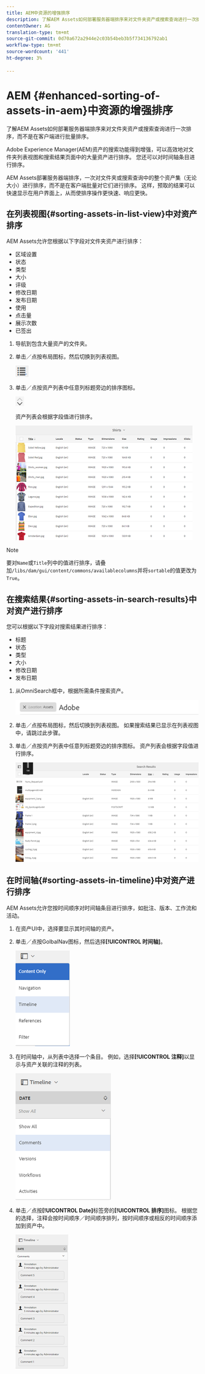 ```yaml
---
title: AEM中资源的增强排序
description: 了解AEM Assets如何部署服务器端排序来对文件夹资产或搜索查询进行一次排序，而不是在客户端进行批量排序。
contentOwner: AG
translation-type: tm+mt
source-git-commit: 0d70a672a2944e2c03b54beb3b5f734136792ab1
workflow-type: tm+mt
source-wordcount: '441'
ht-degree: 3%

---
```



# AEM {#enhanced-sorting-of-assets-in-aem}中资源的增强排序

了解AEM Assets如何部署服务器端排序来对文件夹资产或搜索查询进行一次排序，而不是在客户端进行批量排序。

Adobe Experience Manager(AEM)资产的搜索功能得到增强，可以高效地对文件夹列表视图和搜索结果页面中的大量资产进行排序。 您还可以对时间轴条目进行排序。

AEM Assets部署服务器端排序，一次对文件夹或搜索查询中的整个资产集（无论大小）进行排序，而不是在客户端批量对它们进行排序。 这样，预取的结果可以快速显示在用户界面上，从而使排序操作更快速、响应更快。

## 在列表视图{#sorting-assets-in-list-view}中对资产排序

AEM Assets允许您根据以下字段对文件夹资产进行排序：

* 区域设置
* 状态
* 类型
* 大小
* 评级
* 修改日期
* 发布日期
* 使用
* 点击量
* 展示次数
* 已签出

1. 导航到包含大量资产的文件夹。
1. 单击／点按布局图标，然后切换到列表视图。

   ![chlimage_1-394](assets/chlimage_1-394.png)

1. 单击／点按资产列表中任意列标题旁边的排序图标。

   ![chlimage_1-395](assets/chlimage_1-395.png)

   资产列表会根据字段值进行排序。

   ![chlimage_1-396](assets/chlimage_1-396.png)

>[!NOTE]
>
>要对`Name`或`Title`列中的值进行排序，请叠加`/libs/dam/gui/content/commons/availablecolumns`并将`sortable`的值更改为`True`。

## 在搜索结果{#sorting-assets-in-search-results}中对资产进行排序

您可以根据以下字段对搜索结果进行排序：

* 标题
* 状态
* 类型
* 大小
* 修改日期
* 发布日期

1. 从OmniSearch框中，根据所需条件搜索资产。

   ![chlimage_1-397](assets/chlimage_1-397.png)

1. 单击／点按布局图标，然后切换到列表视图。 如果搜索结果已显示在列表视图中，请跳过此步骤。
1. 单击／点按资产列表中任意列标题旁边的排序图标。 资产列表会根据字段值进行排序。

   ![chlimage_1-398](assets/chlimage_1-398.png)

## 在时间轴{#sorting-assets-in-timeline}中对资产进行排序

AEM Assets允许您按时间顺序对时间轴条目进行排序，如批注、版本、工作流和活动。

1. 在资产UI中，选择要显示其时间轴的资产。
1. 单击／点按GolbalNav图标，然后选择&#x200B;**[!UICONTROL 时间轴]**。

   ![chlimage_1-399](assets/chlimage_1-399.png)

1. 在时间轴中，从列表中选择一个条目。 例如，选择&#x200B;**[!UICONTROL 注释]**&#x200B;以显示与资产关联的注释的列表。

   ![chlimage_1-400](assets/chlimage_1-400.png)

1. 单击／点按&#x200B;**[!UICONTROL Date]**&#x200B;标签旁的&#x200B;**[!UICONTROL 排序]**&#x200B;图标。 根据您的选择，注释会按时间顺序／时间顺序排列，按时间顺序或相反的时间顺序添加到资产中。

   ![chlimage_1-401](assets/chlimage_1-401.png)

